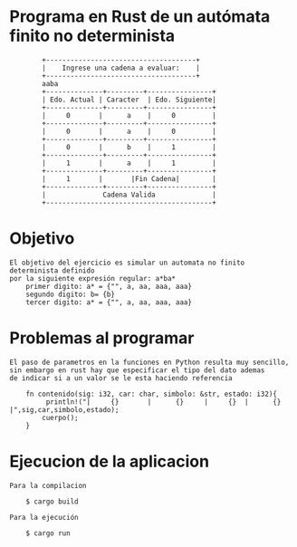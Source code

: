 # Programa en Rust de un autómata finito no determinista

    
            +-------------------------------------+
            |    Ingrese una cadena a evaluar:    |
            +-------------------------------------+
            aaba
            +--------------+---------+----------------+
            | Edo. Actual | Caracter  | Edo. Siguiente|
            +--------------+---------+----------------+
            |     0       |      a    |     0         |
            +--------------+---------+----------------+
            |     0       |      a    |     0         |
            +--------------+---------+----------------+
            |     0       |      b    |     1         |
            +--------------+---------+----------------+
            |     1       |      a    |     1         |
            +--------------+---------+----------------+
            |     1       |       |Fin Cadena|        |
            +--------------+---------+----------------+
            |              Cadena Valida              |
            +-----------------------------------------+



# Objetivo

    El objetivo del ejercicio es simular un automata no finito determinista definido 
    por la siguiente expresión regular: a*ba*
        primer digito: a* = {"", a, aa, aaa, aaa}
        segundo digito: b= {b}
        tercer digito: a* = {"", a, aa, aaa, aaa}


# Problemas al programar

    El paso de parametros en la funciones en Python resulta muy sencillo, sin embargo en rust hay que especificar el tipo del dato ademas
    de indicar si a un valor se le esta haciendo referencia
    
        fn contenido(sig: i32, car: char, simbolo: &str, estado: i32){
             println!("|     {}       |      {}     |     {}  |      {}        |",sig,car,simbolo,estado);
            cuerpo();
        }

# Ejecucion de la aplicacion

    Para la compilacion

        $ cargo build

    Para la ejecución

        $ cargo run
